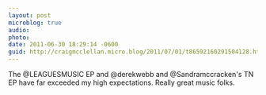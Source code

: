 ```yaml
---
layout: post
microblog: true
audio: 
photo: 
date: 2011-06-30 18:29:14 -0600
guid: http://craigmcclellan.micro.blog/2011/07/01/t86592160291504128.html
---
```

The @LEAGUESMUSIC EP and @derekwebb and @Sandramccracken's TN EP have far exceeded my high expectations. Really great music folks.
